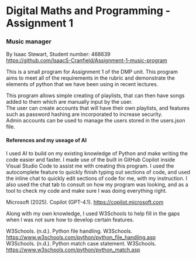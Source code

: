 # Digital Maths and Programming - Assignment 1 
### Music manager
By Isaac Stewart, Student number: 468639  
https://github.com/IsaacS-Cranfield/Assignment-1-music-program

This is a small program for Assignment 1 of the DMP unit. This program aims to meet all of the requirements in the rubric and demonstrate the elements of python that we have been using in recent lectures.  

This program allows simple creating of playlists, that can then have songs added to them which are manually input by the user.  
The user can create accounts that will have their own playlists, and features such as password hashing are incorporated to increase security.  
Admin accounts can be used to manage the users stored in the users.json file. 

#### References and my useage of AI

I used AI to build on my existing knowledge of Python and make writing the code easier and faster. 
I made use of the built in GitHub Copilot inside Visual Studio Code to assist me with creating this program. I used the autocomplete feature to quickly finish typing out sections of code, and used the inline chat to quickly edit sections of code for me, with my instruction. I also used the chat tab to consult on how my program was looking, and as a tool to check my code and make sure I was doing everything right. 

Microsoft (2025). Copilot (GPT-4.1). https://copilot.microsoft.com

Along with my own knowledge, I used W3Schools to help fill in the gaps when I was not sure how to develop certain features.

W3Schools. (n.d.). Python file handling. W3Schools. https://www.w3schools.com/python/python_file_handling.asp  
W3Schools. (n.d.). Python match case statement. W3Schools. https://www.w3schools.com/python/python_match.asp
